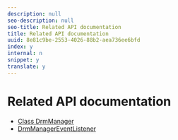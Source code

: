```yaml
---
description: null
seo-description: null
seo-title: Related API documentation
title: Related API documentation
uuid: 8e81c9be-2553-4026-88b2-aea736ee6bfd
index: y
internal: n
snippet: y
translate: y
---
```


# Related API documentation



* [Class DrmManager](http://help.adobe.com/en_US/primetime/reference_implementation/android/javadoc/com/adobe/primetime/reference/manager/DrmManager.html)
* [DrmManagerEventListener](http://help.adobe.com/en_US/primetime/reference_implementation/android/javadoc/com/adobe/primetime/reference/manager/DrmManager.DrmManagerEventListener.html)


